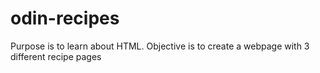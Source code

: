 # odin-recipes
Purpose is to learn about HTML. Objective is to create a webpage with 3 different recipe pages
